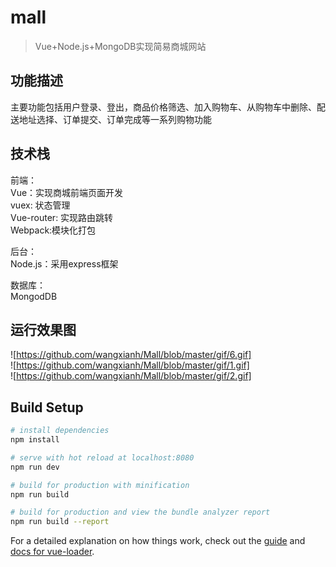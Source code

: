 # mall

> Vue+Node.js+MongoDB实现简易商城网站

## 功能描述
主要功能包括用户登录、登出，商品价格筛选、加入购物车、从购物车中删除、配送地址选择、订单提交、订单完成等一系列购物功能

## 技术栈
前端：<br>
Vue：实现商城前端页面开发<br>
vuex: 状态管理<br>
Vue-router: 实现路由跳转<br>
Webpack:模块化打包<br>

后台：<br>
Node.js：采用express框架<br>

数据库：<br>
MongodDB<br>

## 运行效果图
![https://github.com/wangxianh/Mall/blob/master/gif/6.gif]<br>
![https://github.com/wangxianh/Mall/blob/master/gif/1.gif]<br>
![https://github.com/wangxianh/Mall/blob/master/gif/2.gif]<br>

## Build Setup

``` bash
# install dependencies
npm install

# serve with hot reload at localhost:8080
npm run dev

# build for production with minification
npm run build

# build for production and view the bundle analyzer report
npm run build --report
```

For a detailed explanation on how things work, check out the [guide](http://vuejs-templates.github.io/webpack/) and [docs for vue-loader](http://vuejs.github.io/vue-loader).
